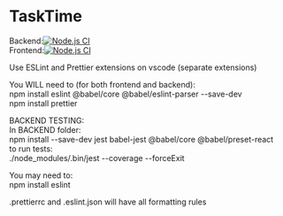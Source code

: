 # TaskTime

Backend:[![Node.js CI](https://github.com/jubenjam/expressjs-backend/actions/workflows/node.js.yml/badge.svg)](https://github.com/jubenjam/expressjs-backend/actions/workflows/node.js.yml)<br/>
Frontend:[![Node.js CI](https://github.com/jubenjam/react-frontend/actions/workflows/node.js.yml/badge.svg)](https://github.com/jubenjam/react-frontend/actions/workflows/node.js.yml)

Use ESLint and Prettier extensions on vscode (separate extensions)

You WILL need to (for both frontend and backend):<br/>
npm install eslint @babel/core @babel/eslint-parser --save-dev<br/>
npm install prettier

BACKEND TESTING:<br/>
In BACKEND folder:<br/>
npm install --save-dev jest babel-jest @babel/core @babel/preset-react<br/>
to run tests:<br/>
./node_modules/.bin/jest --coverage --forceExit

You may need to:<br/>
npm install eslint


.prettierrc and .eslint.json will have all formatting rules
